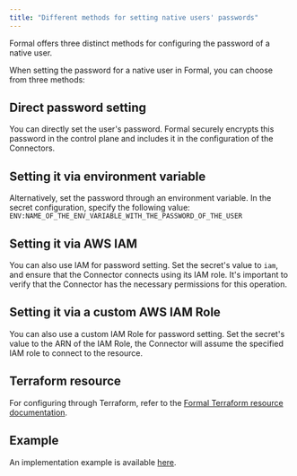 ```yaml
---
title: "Different methods for setting native users' passwords"
---
```


<span className="page-description">Formal offers three distinct methods for configuring the password of a native user.</span>

When setting the password for a native user in Formal, you can choose from three methods:

## Direct password setting
You can directly set the user's password. Formal securely encrypts this password in the control plane and includes it in the configuration of the Connectors.

## Setting it via environment variable
Alternatively, set the password through an environment variable. In the secret configuration, specify the following value: 
`ENV:NAME_OF_THE_ENV_VARIABLE_WITH_THE_PASSWORD_OF_THE_USER`

## Setting it via AWS IAM
You can also use IAM for password setting. Set the secret's value to `iam`, and ensure that the Connector connects using its IAM role. It's important to verify that the Connector has the necessary permissions for this operation.

## Setting it via a custom AWS IAM Role
You can also use a custom IAM Role for password setting. Set the secret's value to the ARN of the IAM Role, the Connector will assume the specified IAM role to connect to the resource.

## Terraform resource
For configuring through Terraform, refer to the [Formal Terraform resource documentation](https://registry.terraform.io/providers/formalco/formal/latest/docs/resources/native_role).

## Example
An implementation example is available [here](https://github.com/formalco/terraform-provider-formal/blob/e99a12f4b1d71a70ec93b2d[…]loyements/aws/onprem/postgres/internal/postgres_proxy/formal.tf
).
